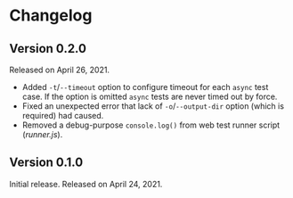 Changelog
=========

Version 0.2.0
-------------

Released on April 26, 2021.

 -   Added `-t`/`--timeout` option to configure timeout for each `async` test
     case.  If the option is omitted `async` tests are never timed out by force.
 -   Fixed an unexpected error that lack of `-o`/`--output-dir` option (which
     is required) had caused.
 -   Removed a debug-purpose `console.log()` from web test runner script
     (*runner.js*).


Version 0.1.0
-------------

Initial release.  Released on April 24, 2021.
